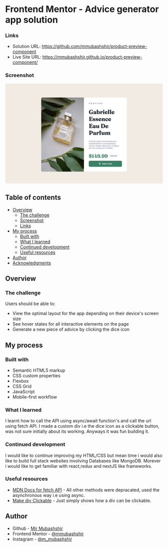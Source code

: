 # Frontend Mentor - Advice generator app solution


### Links

- Solution URL: https://github.com/mmubashshir/product-preview-component
- Live Site URL: https://mmubashshir.github.io/product-preview-component/

### Screenshot

![](./images.png)

## Table of contents

- [Overview](#overview)
  - [The challenge](#the-challenge)
  - [Screenshot](#screenshot)
  - [Links](#links)
- [My process](#my-process)
  - [Built with](#built-with)
  - [What I learned](#what-i-learned)
  - [Continued development](#continued-development)
  - [Useful resources](#useful-resources)
- [Author](#author)
- [Acknowledgments](#acknowledgments)

## Overview

### The challenge

Users should be able to:

- View the optimal layout for the app depending on their device's screen size
- See hover states for all interactive elements on the page
- Generate a new piece of advice by clicking the dice icon


## My process

### Built with

- Semantic HTML5 markup
- CSS custom properties
- Flexbox
- CSS Grid
- JavaScript
- Mobile-first workflow

### What I learned

I learnt how to call the API using async/await function's and call the url using fetch API. I made a custom div i.e the dice icon as a clickable button, was not sure initially about its working. Anyways it was fun building it.

### Continued development

I would like to continue improving my HTML/CSS but mean time i would also like to build full stack websites involving Databases like MongoDB. Morever i would like to get familiar with react,redux and nextJS like frameworks.

### Useful resources

- [MDN Docs for fetch API](https://www.example.com) - All other methods were depracated, used the asynchronous way i.e using async.
- [Make div Clickable](https://www.delftstack.com/howto/javascript/make-a-div-clickable/) - Just simply shows how a div can be clickable.

## Author

- Github - [Mir Mubashshir](https://github.com/mmubashshir)
- Frontend Mentor - [@mmubashshir](https://www.frontendmentor.io/profile/mmubashshir)
- Instagram - [@m_mubashshir](https://www.instagram.com/m_mubashshir)
